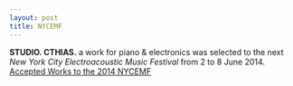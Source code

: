 ```yaml
---
layout: post
title: NYCEMF
---
```


**STUDIO. CTHIAS.** a work for piano & electronics was selected to the next *New York City Electroacoustic Music Festival* from 2 to 8 June 2014. [Accepted Works to the 2014 NYCEMF](https://www.nycemf.org/accepted-works.php)